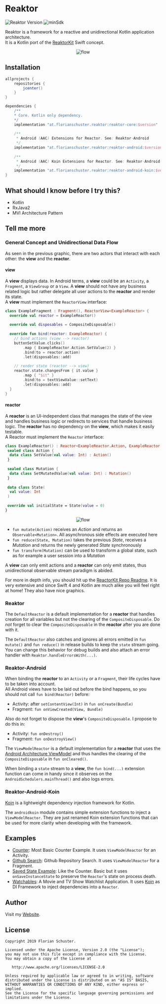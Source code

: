 # Reaktor

![Reaktor Version](https://img.shields.io/badge/Reaktor-1.0.8-red.svg) ![minSdk](https://img.shields.io/badge/minSdk-14-green.svg)

Reaktor is a framework for a reactive and unidirectional Kotlin application architecture.  
It is a Kotlin port of the [ReaktorKit](https://github.com/ReactorKit/ReactorKit/) Swift concept.

<p align="center">
  <img alt="flow" src="https://github.com/floschu/Reaktor/blob/master/reactor_diagram.png">
</p>

## Installation

```groovy
allprojects {
    repositories {
        jcenter()
    }
}

dependencies {
    /**
    * Core. Kotlin only dependency.
    */
    implementation "at.florianschuster.reaktor:reaktor-core:$version"
    
    /**
     * Android (AAC) Extensions for Reactor. See: Reaktor-Android
     */
    implementation "at.florianschuster.reaktor:reaktor-android:$version"
    
    /**
     * Android (AAC) Koin Extensions for Reactor. See: Reaktor-Android-Koin
     */
    implementation "at.florianschuster.reaktor:reaktor-android-koin:$version"
}
```

## What should I know before I try this?

* Kotlin
* RxJava2
* MVI Architecture Pattern

## Tell me more

### General Concept and Unidirectional Data Flow

As seen in the previous graphic, there are two actors that interact with each other: the **view** and the **reactor**.

#### view

A **view** displays data. In Android terms, a **view** could be an `Activity`, a `Fragment`, a `ViewGroup` or a `View`. A **view** should not have any business related logic but rather delegate all user actions to the **reactor** and render its state.  
A **view** must implement the `ReactorView` interface:

```kotlin
class ExampleFragment : Fragment(), ReactorView<ExampleReactor> {
  override val reactor = ExampleReactor()
  
  override val disposables = CompositeDisposable()
  
  override fun bind(reactor: ExampleReactor) {
    // bind actions (view --> reactor)
    buttonSetValue.clicks()
        .map { ExampleReactor.Action.SetValue(2) }
        .bind(to = reactor.action)
        .let(disposables::add)
    
    // render state (reactor --> view)
    reactor.state.changesFrom { it.value }
        .map { "$it" }
        .bind(to = textViewValue::setText)
        .let(disposables::add)
  }
}
```

#### reactor

A **reactor** is an UI-independent class that manages the state of the view and handles business logic or redirects to services that handle business logic. The **reactor** has no dependency on the **view**, which makes it easily testable.  
A Reactor must implement the `Reactor` interface:

```kotlin
class ExampleReactor() : Reactor<ExampleReactor.Action, ExampleReactor.Mutation, ExampleReactor.State> {
 sealed class Action {
  data class SetValue(val value: Int) : Action()
 }
 
 sealed class Mutation {
  data class SetMutatedValue(val value: Int) : Mutation()
 }
 
 data class State(
  val value: Int
 )
 
 override val initialState = State(value = 0)
}
```

<p align="center">
  <img alt="flow" src="https://github.com/floschu/Reaktor/blob/master/reactor_diagram_full.png">
</p>

* `fun mutate(Action)` receives an *Action* and returns an `Observable<Mutation>`. All asynchronous side effects are executed here
* `fun reduce(State, Mutation)` takes the previous *State*, receives a *Mutation* and returns the newly generated *State* synchronously
* `fun transform(Mutation)` can be used to transform a global state, such as for example a user session into a *Mutation*

A **view** can only emit actions and a **reactor** can only emit states, thus unidirectional observable stream paradigm is abided.

For more in depth info, you should hit up the [ReactorKit Repo Readme](https://github.com/ReactorKit/ReactorKit/blob/master/README.md). It is very extensive and since Swift 4 and Kotlin are much alike you will feel right at home! They also have nice graphics.

### Reaktor

The `DefaultReactor` is a default implementation for a **reactor** that handles creation for all variables but not the clearing of the `CompositeDisposable`. Do *not* forget to clear the `CompositeDisposable` in the **reactor** after you are done with it.

The `DefaultReactor` also catches and ignores all errors emitted in `fun mutate()` and `fun reduce()` in release builds to keep the `state` stream going. You can change this behavior for debug builds and also attach an error handler with `Reaktor.handleErrorsWith(...)`.  

### Reaktor-Android

When binding the **reactor** to an `Activity` or a `Fragment`, their life cycles have to be taken into account.  
All Android views have to be laid out before the bind happens, so you should not call `fun bind(Reactor)` before:

* Activity: after `setContentView(Int)` in `fun onCreate(Bundle)`
* Fragment: `fun onViewCreated(View, Bundle)`

Also do not forget to dispose the **view**'s `CompositeDisposable`. I propose to do this in: 

* Activity: `fun onDestroy()`
* Fragment: `fun onDestroyView()`

The `ViewModelReactor` is a default implementation for a **reactor** that uses the [Android Architecture ViewModel](https://developer.android.com/topic/libraries/architecture/viewmodel) and thus handles the clearing of the `CompositeDisposable` in `fun onCleared()`.

When binding a `state` stream to a **view**, the `fun bind(...)` extension function can come in handy since it observes on the `AndroidSchedulers.mainThread()` and also logs errors.

### Reaktor-Android-Koin

[Koin](https://github.com/InsertKoinIO/koin) is a lightweight dependency injection framework for Kotlin.

The `androidkoin` module contains simple extension functions to inject a `ViewModelReactor`. They are just renamed Koin extension functions that can be used for more clarity when developing with the framework.

## Examples

* [Counter](https://github.com/floschu/Reaktor/tree/master/counterexample): Most Basic Counter Example. It uses `ViewModelReactor` for an Activity.
* [Github Search](https://github.com/floschu/Reaktor/tree/master/githubexample): Github Repository Search. It uses `ViewModelReactor` for a Fragment.
* [Saved State Example](https://github.com/floschu/Reaktor/tree/master/savedstateexample): Like the Counter. Basic but it uses `onSaveInstanceState` to preserve the `Reactor`'s state on process death.
* [Watchables](https://github.com/floschu/Watchables): A Movie and TV Show Watchlist Application. It uses [Koin](https://github.com/InsertKoinIO/koin) as DI Framework to inject dependencies into a `Reactor`.

## Author

Visit my [Website](https://florianschuster.at/).

## License

```
Copyright 2019 Florian Schuster.

Licensed under the Apache License, Version 2.0 (the "License");
you may not use this file except in compliance with the License.
You may obtain a copy of the License at

   http://www.apache.org/licenses/LICENSE-2.0

Unless required by applicable law or agreed to in writing, software
distributed under the License is distributed on an "AS IS" BASIS,
WITHOUT WARRANTIES OR CONDITIONS OF ANY KIND, either express or implied.
See the License for the specific language governing permissions and
limitations under the License.
```

